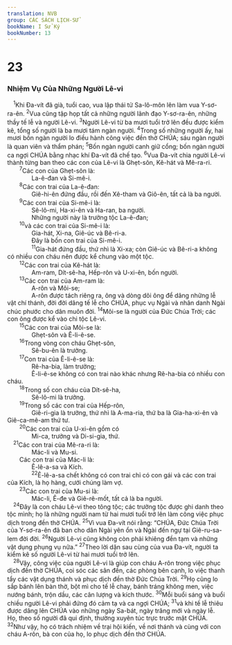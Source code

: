 ```yaml
---
translation: NVB
group: CÁC SÁCH LỊCH-SỬ
bookName: I Sử Ký 
bookNumber: 13
---
```


<div class="title"><h1>23</h1><h3>Nhiệm Vụ Của Những Người Lê-vi </h3></div>
<span class="verse 1su_23_1"> <sup>1</sup>Khi Đa-vít đã già, tuổi cao, vua lập thái tử Sa-lô-môn lên làm vua Y-sơ-ra-ên. </span>
<span class="verse 1su_23_2"><sup>2</sup>Vua cũng tập họp tất cả những người lãnh đạo Y-sơ-ra-ên, những thầy tế lễ và người Lê-vi. </span>
<span class="verse 1su_23_3"><sup>3</sup>Người Lê-vi từ ba mươi tuổi trở lên đều được kiểm kê, tổng số người là ba mươi tám ngàn người. </span>
<span class="verse 1su_23_4"><sup>4</sup>Trong số những người ấy, hai mươi bốn ngàn người lo điều hành công việc đền thờ CHÚA; sáu ngàn người là quan viên và thẩm phán; </span>
<span class="verse 1su_23_5"><sup>5</sup>Bốn ngàn người canh giữ cổng; bốn ngàn người ca ngợi CHÚA bằng nhạc khí Đa-vít đã chế tạo. </span>
<span class="verse 1su_23_6"><sup>6</sup>Vua Đa-vít chia người Lê-vi thành từng ban theo các con của Lê-vi là Ghẹt-sôn, Kê-hát và Mê-ra-ri. <br/></span>
<span class="verse 1su_23_7">  <sup>7</sup>Các con của Ghẹt-sôn là: <br/>    La-ê-đan và Si-mê-i. <br/></span>
<span class="verse 1su_23_8">  <sup>8</sup>Các con trai của La-ê-đan: <br/>    Giê-hi-ên đứng đầu, rồi đến Xê-tham và Giô-ên, tất cả là ba người. <br/></span>
<span class="verse 1su_23_9">  <sup>9</sup>Các con trai của Si-mê-i là: <br/>    Sê-lô-mi, Ha-xi-ên và Ha-ran, ba người. <br/>    Những người này là trưởng tộc La-ê-đan; <br/></span>
<span class="verse 1su_23_10">  <sup>10</sup>và các con trai của Si-mê-i là: <br/>    Gia-hát, Xi-na, Giê-úc và Bê-ri-a. <br/>    Đây là bốn con trai của Si-mê-i. <br/></span>
<span class="verse 1su_23_11">    <sup>11</sup>Gia-hát đứng đầu, thứ nhì là Xi-xa; còn Giê-úc và Bê-ri-a không có nhiều con cháu nên được kể chung vào một tộc. <br/></span>
<span class="verse 1su_23_12">  <sup>12</sup>Các con trai của Kê-hát là: <br/>    Am-ram, Dít-sê-ha, Hếp-rôn và U-xi-ên, bốn người. <br/></span>
<span class="verse 1su_23_13">  <sup>13</sup>Các con trai của Am-ram là: <br/>    A-rôn và Môi-se; <br/>    A-rôn được tách riêng ra, ông và dòng dõi ông để dâng những lễ vật chí thánh, đời đời dâng tế lễ cho CHÚA, phục vụ Ngài và nhân danh Ngài chúc phước cho dân muôn đời. </span>
<span class="verse 1su_23_14"><sup>14</sup>Môi-se là người của Đức Chúa Trời; các con ông được kể vào chi tộc Lê-vi. <br/></span>
<span class="verse 1su_23_15">  <sup>15</sup>Các con trai của Môi-se là: <br/>    Ghẹt-sôn và Ê-li-ê-se. <br/></span>
<span class="verse 1su_23_16">  <sup>16</sup>Trong vòng con cháu Ghẹt-sôn, <br/>    Sê-bu-ên là trưởng. <br/></span>
<span class="verse 1su_23_17">  <sup>17</sup>Con trai của Ê-li-ê-se là: <br/>    Rê-ha-bia, làm trưởng; <br/>    Ê-li-ê-se không có con trai nào khác nhưng Rê-ha-bia có nhiều con cháu. <br/></span>
<span class="verse 1su_23_18">  <sup>18</sup>Trong số con cháu của Dít-sê-ha, <br/>    Sê-lô-mi là trưởng. <br/></span>
<span class="verse 1su_23_19">  <sup>19</sup>Trong số các con trai của Hếp-rôn, <br/>    Giê-ri-gia là trưởng, thứ nhì là A-ma-ria, thứ ba là Gia-ha-xi-ên và Giê-ca-mê-am thứ tư. <br/></span>
<span class="verse 1su_23_20">  <sup>20</sup>Các con trai của U-xi-ên gồm có <br/>    Mi-ca, trưởng và Di-si-gia, thứ. <br/></span>
<span class="verse 1su_23_21"> <sup>21</sup>Các con trai của Mê-ra-ri là: <br/>    Mác-li và Mu-si. <br/>  Các con trai của Mác-li là: <br/>    Ê-lê-a-sa và Kích. <br/></span>
<span class="verse 1su_23_22">    <sup>22</sup>Ê-lê-a-sa chết không có con trai chỉ có con gái và các con trai của Kích, là họ hàng, cưới chúng làm vợ. <br/></span>
<span class="verse 1su_23_23">  <sup>23</sup>Các con trai của Mu-si là: <br/>    Mác-li, Ê-đe và Giê-rê-mốt, tất cả là ba người. <br/></span>
<span class="verse 1su_23_24"> <sup>24</sup>Đây là con cháu Lê-vi theo tông tộc; các trưởng tộc được ghi danh theo tộc mình; họ là những người nam từ hai mươi tuổi trở lên làm công việc phục dịch trong đền thờ CHÚA. </span>
<span class="verse 1su_23_25"><sup>25</sup>Vì vua Đa-vít nói rằng: “CHÚA, Đức Chúa Trời của Y-sơ-ra-ên đã ban cho dân Ngài yên ổn và Ngài đến ngự tại Giê-ru-sa-lem đời đời. </span>
<span class="verse 1su_23_26"><sup>26</sup>Người Lê-vi cũng không còn phải khiêng đền tạm và những vật dụng phụng vụ nữa.” </span>
<span class="verse 1su_23_27"><sup>27</sup>Theo lời dặn sau cùng của vua Đa-vít, người ta kiểm kê số người Lê-vi từ hai mươi tuổi trở lên. <br/></span>
<span class="verse 1su_23_28"> <sup>28</sup>Vậy, công việc của người Lê-vi là giúp con cháu A-rôn trong việc phục dịch đền thờ CHÚA, coi sóc các sân đền, các phòng bên cạnh, lo việc thanh tẩy các vật dụng thánh và phục dịch đền thờ Đức Chúa Trời. </span>
<span class="verse 1su_23_29"><sup>29</sup>Họ cũng lo sắp bánh lên bàn thờ, bột mì cho tế lễ chay, bánh tráng không men, việc nướng bánh, trộn dầu, các cân lượng và kích thước. </span>
<span class="verse 1su_23_30"><sup>30</sup>Mỗi buổi sáng và buổi chiều người Lê-vi phải đứng đó cảm tạ và ca ngợi CHÚA; </span>
<span class="verse 1su_23_31"><sup>31</sup>và khi tế lễ thiêu được dâng lên CHÚA vào những ngày Sa-bát, ngày trăng mới và ngày lễ. Họ, theo số người đã qui định, thường xuyên túc trực trước mặt CHÚA. </span>
<span class="verse 1su_23_32"><sup>32</sup>Như vậy, họ có trách nhiệm về trại hội kiến, về nơi thánh và cùng với con cháu A-rôn, bà con của họ, lo phục dịch đền thờ CHÚA. <br/></span>
